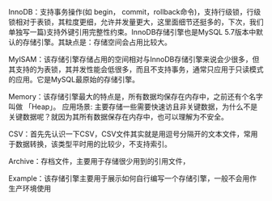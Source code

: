 InnoDB：支持事务操作(如 begin， commit，rollback命令)，支持行级锁，行级锁相对于表锁，其粒度更细，允许并发量更大，这里面细节还挺多的，下次，我们单独写一篇)支持外键引用完整性约束。InnoDB存储引擎也是MySQL 5.7版本中默认的存储引擎。其缺点是：存储空间会占用比较大。

MyISAM：该存储引擎存储占用的空间相对与InnoDB存储引擎来说会少很多，但其支持的为表锁，其并发性能会低很多，而且不支持事务，通常只应用于只读模式的应用。它是MySQL最原始的存储引擎。

Memory：该存储引擎最大的特点是，所有数据均保存在内存中，之前还有个名字叫做 「Heap」。
应用场景: 主要存储一些需要快速访且非关键数据，为什么不是关键数据呢？就因为其所有数据保存在内存中，也可以理解为不安全。

CSV：首先先认识一下CSV，CSV文件其实就是用逗号分隔开的文本文件，常用于数据转换，该类型平时用的比较少，不支持索引。

Archive：存档文件，主要用于存储很少用到的引用文件，

Example：该存储引擎主要用于展示如何自行编写一个存储引擎，一般不会用作生产环境使用